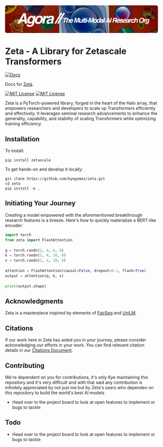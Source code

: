 [![Multi-Modality](agorabanner.png)](https://discord.gg/qUtxnK2NMf)

# Zeta - A Library for Zetascale Transformers
[![Docs](https://readthedocs.org/projects/zeta/badge/)](https://zeta.readthedocs.io)

Docs for [Zeta](https://github.com/kyegomez/zeta).

<p>
  <a href="https://github.com/kyegomez/zeta/blob/main/LICENSE"><img alt="MIT License" src="https://img.shields.io/badge/license-MIT-blue.svg" /></a>
  <a href="https://pypi.org/project/zeta"><img alt="MIT License" src="https://badge.fury.io/py/zeta.svg" /></a>
</p>

Zeta is a PyTorch-powered library, forged in the heart of the Halo array, that empowers researchers and developers to scale up Transformers efficiently and effectively. It leverages seminal research advancements to enhance the generality, capability, and stability of scaling Transformers while optimizing training efficiency.

## Installation

To install:
```
pip install zetascale
```

To get hands-on and develop it locally:
```
git clone https://github.com/kyegomez/zeta.git
cd zeta
pip install -e .
```

## Initiating Your Journey

Creating a model empowered with the aforementioned breakthrough research features is a breeze. Here's how to quickly materialize a BERT-like encoder:

```python
import torch
from zeta import FlashAttention

q = torch.randn(2, 4, 6, 8)
k = torch.randn(2, 4, 10, 8)
v = torch.randn(2, 4, 10, 8)

attention = FlashAttention(causal=False, dropout=0.1, flash=True)
output = attention(q, k, v)

print(output.shape) 

```


## Acknowledgments

Zeta is a masterpiece inspired by elements of [FairSeq](https://github.com/facebookresearch/fairseq) and [UniLM](https://github.com/kyegomez/unilm).

## Citations

If our work here in Zeta has aided you in your journey, please consider acknowledging our efforts in your work. You can find relevant citation details in our [Citations Document](citations.md).

## Contributing
We're dependent on you for contributions, it's only Kye maintaining this repository and it's very difficult and with that said any contribution is infinitely appreciated by not just me but by Zeta's users who dependen on this repository to build the world's
best AI models

* Head over to the project board to look at open features to implement or bugs to tackle


## Todo
* Head over to the project board to look at open features to implement or bugs to tackle

